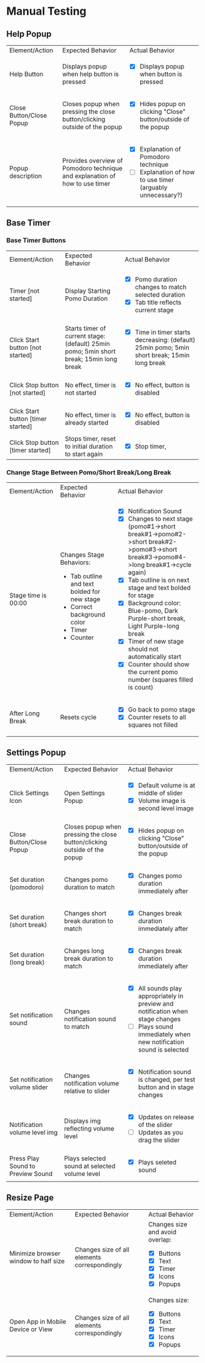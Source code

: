 # Manual Testing

## Help Popup
<table>
 <tr>
   <td>Element/Action</td>
   <td>Expected Behavior</td>
   <td>Actual Behavior</td>
  </tr>
  <tr>
   <td>Help Button</td>
   <td>Displays popup when help button is pressed</td>
   <td>
  
   - [x] Displays popup when button is pressed</td>
  
  </tr>
  <tr>
   <td>Close Button/Close Popup</td>
   <td>Closes popup when pressing the close button/clicking outside of the popup</td>
   <td>
  
   - [x] Hides popup on clicking "Close" button/outside of the popup</td>
  
  </tr>
  <tr>
   <td>Popup description</td>
   <td>Provides overview of Pomodoro technique and explanation of how to use timer</td>
   <td>
    
   - [x] Explanation of Pomodoro technique
   - [ ] Explanation of how to use timer (arguably unnecessary?)</td>
  
  </tr>
</table>

## Base Timer
### Base Timer Buttons
<table>
  <tr>
   <td>Element/Action</td>
   <td>Expected Behavior</td>
   <td>Actual Behavior</td>
  </tr>
  <tr>
   <td>Timer [not started]</td>
   <td>Display Starting Pomo Duration</td>
   <td> 
    
   - [x] Pomo duration changes to match selected duration
   - [x] Tab title reflects current stage
   
  </td>
  </tr>
  <tr>
   <td>Click Start button [not started]</td>
   <td>Starts timer of current stage: (default) 25min pomo; 5min short break; 15min long break</td>
   <td>
    
   - [x] Time in timer starts decreasing: (default) 25min pomo; 5min short break; 15min long break
   
   </td>
  </tr>
  <tr>
   <td>Click Stop button [not started]</td>
   <td>No effect, timer is not started</td>
   <td>
   
   - [x] No effect, button is disabled</td>
  
  </tr>
  <tr>
   <td>Click Start button [timer started]</td>
   <td>No effect, timer is already started</td>
   <td>
   
   - [x] No effect, button is disabled</td>
  
  </tr>
  <tr>
   <td>Click Stop button [timer started]</td>
   <td>Stops timer, reset to initial duration to start again</td>
   <td>
   
   - [x] Stop timer, </td>
  
  </tr>
</table>

### Change Stage Between Pomo/Short Break/Long Break
<table>
 <tr>
   <td>Element/Action</td>
   <td>Expected Behavior</td>
   <td>Actual Behavior</td>
  </tr>
  <tr>
   <td>Stage time is 00:00</td>
   <td>Changes Stage Behaviors:
   
   - Tab outline and text bolded for new stage
   - Correct background color
   - Timer
   - Counter
  
  </td>
   <td>
    
   - [x] Notification Sound
   - [x] Changes to next stage (pomo#1->short break#1->pomo#2->short break#2->pomo#3->short break#3->pomo#4->long break#1->cycle again)
   - [x] Tab outline is on next stage and text bolded for stage
   - [x] Background color: Blue-pomo, Dark Purple-short break, Light Purple-long break
   - [x] Timer of new stage should not automatically start
   - [x] Counter should show the current pomo number (squares filled is count)
   
   </td>
   
  </tr>
  <tr>
   <td>After Long Break</td>
   <td>
   Resets cycle
   </td>
   <td>
    
   - [x] Go back to pomo stage
   - [x] Counter resets to all squares not filled
   
   </td>
  </tr>
</table>


## Settings Popup
<table>
  <tr>
   <td>Element/Action</td>
   <td>Expected Behavior</td>
   <td>Actual Behavior</td>
  </tr>
  <tr>
   <td>Click Settings Icon</td>
   <td>Open Settings Popup</td>
   <td>
   
   - [x] Default volume is at middle of slider
   - [x] Volume image is second level image
   
   </td>
  </tr>
  <tr>
   <td>Close Button/Close Popup</td>
   <td>Closes popup when pressing the close button/clicking outside of the popup</td>
   <td>
   
   - [x] Hides popup on clicking "Close" button/outside of the popup</td>
  
  </tr>
  <tr>
   <td>Set duration (pomodoro)</td>
   <td>Changes pomo duration to match</td>
   <td>
   
   - [x] Changes pomo duration immediately after</td>
  
  </tr>
  <tr>
   <td>Set duration (short break)</td>
   <td>Changes short break duration to match</td>
   <td>
   
   - [x] Changes break duration immediately after</td>
  
  </tr>
  <tr>
   <td>Set duration (long break)</td>
   <td>Changes long break duration to match</td>
   <td>
   
   - [x] Changes break duration immediately after</td>
  
  </tr>
  <tr>
   <td>Set notification sound</td>
   <td>Changes notification sound to match</td>
   <td>
   
   - [x] All sounds play appropriately in preview and notification when stage changes
   - [ ] Plays sound immediately when new notification sound is selected</td>
  
  </tr>
  <tr>
   <td>Set notification volume slider</td>
   <td>Changes notification volume relative to slider</td>
   <td>
   
   - [x] Notification sound is changed, per test button and in stage changes
   
   </td>
  </tr>
  <tr>
   <td>Notification volume level img</td>
   <td>Displays img reflecting volume level</td>
   <td>
   
   - [x] Updates on release of the slider
   - [ ] Updates as you drag the slider
   
   </td>
  </tr>
  <tr>
   <td>Press Play Sound to Preview Sound</td>
   <td>Plays selected sound at selected volume level</td>
   <td>
   
   - [x] Plays seleted sound
   
   </td>
  </table>


  ## Resize Page
<table>
  <tr>
   <td>Element/Action</td>
   <td>Expected Behavior</td>
   <td>Actual Behavior</td>
  </tr>
  <tr>
   <td>Minimize browser window to half size</td>
   <td>Changes size of all elements correspondingly</td>
   <td>Changes size and avoid overlap:
   
   - [x] Buttons
   - [x] Text
   - [x] Timer
   - [x] Icons
   - [x] Popups
  
  </td>
  </tr>
  <tr>
   <td>Open App in Mobile Device or View</td>
   <td>Changes size of all elements correspondingly</td>
   <td>Changes size:
   
   - [x] Buttons
   - [x] Text
   - [x] Timer
   - [x] Icons
   - [x] Popups
  
  </td>
  </tr>
  </table>
